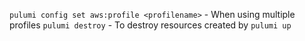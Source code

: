 `pulumi config set aws:profile <profilename>` - When using multiple profiles
`pulumi destroy` - To destroy resources created by `pulumi up`